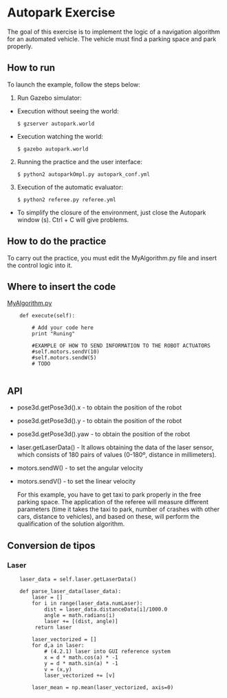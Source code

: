 # Autopark Exercise

The goal of this exercise is to implement the logic of a navigation algorithm for an automated vehicle. The vehicle must find a parking space and park properly.

## How to run
To launch the example, follow the steps below:
1. Run Gazebo simulator:
  * Execution without seeing the world: 

    `$ gzserver autopark.world`

  * Execution watching the world: 

    `$ gazebo autopark.world`

2. Running the practice and the user interface: 

    `$ python2 autoparkOmpl.py autopark_conf.yml`

3. Execution of the automatic evaluator: 

    `$ python2 referee.py referee.yml`

* To simplify the closure of the environment, just close the Autopark window (s). Ctrl + C will give problems.

## How to do the practice
To carry out the practice, you must edit the MyAlgorithm.py file and insert the control logic into it.

## Where to insert the code
[MyAlgorithm.py](MyAlgorithm.py#L70)
```
    def execute(self):

        # Add your code here
        print "Runing"

        #EXAMPLE OF HOW TO SEND INFORMATION TO THE ROBOT ACTUATORS
        #self.motors.sendV(10)
        #self.motors.sendW(5)
        # TODO
        
```

## API
* pose3d.getPose3d().x - to obtain the position of the robot
* pose3d.getPose3d().y - to obtain the position of the robot
* pose3d.getPose3d().yaw - to obtain the position of the robot
* laser.getLaserData() - It allows obtaining the data of the laser sensor, which consists of 180 pairs of values (0-180º, distance in millimeters).
* motors.sendW() - to set the angular velocity
* motors.sendV() - to set the linear velocity

    For this example, you have to get taxi to park properly in the free parking space. The application of the referee will measure different parameters (time it takes the taxi to park, number of crashes with other cars, distance to vehicles), and based on these, will perform the qualification of the solution algorithm.

## Conversion de tipos
### Laser
```
    laser_data = self.laser.getLaserData()

    def parse_laser_data(laser_data):
        laser = []
        for i in range(laser_data.numLaser):
            dist = laser_data.distanceData[i]/1000.0
            angle = math.radians(i)
            laser += [(dist, angle)]
         return laser
```

```
        laser_vectorized = []
        for d,a in laser:
            # (4.2.1) laser into GUI reference system
            x = d * math.cos(a) * -1
            y = d * math.sin(a) * -1
            v = (x,y)
            laser_vectorized += [v]

        laser_mean = np.mean(laser_vectorized, axis=0)
```
